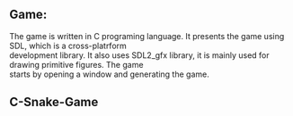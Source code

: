 ## Game:
The game is written in C programing language. It presents the game using SDL, which is a cross-platrform<br />
development library. It also uses SDL2_gfx library, it is mainly used for drawing primitive figures. The game<br />
starts  by  opening  a  window  and  generating the game.<br />

## C-Snake-Game
